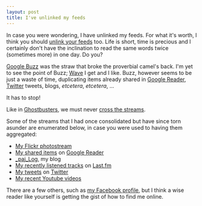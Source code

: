 ```yaml
---
layout: post
title: I've unlinked my feeds
---
```


In case you were wondering, I have unlinked my feeds. For what it's worth, I
think you should
[unlink your feeds](https://unlinkyourfeeds.tumblr.com/post/387644253/a-manifesto) too.
Life is short, time is precious and I certainly don't have the inclination to
read the same words twice (sometimes more) in one day. Do you?


[Google Buzz](https://www.google.com/buzz) was the straw that broke
the proverbial camel's back. I'm yet to see the point of Buzz;
[Wave](https://wave.google.com/) I get and I like. Buzz, however seems
to be just a waste of time, duplicating items already shared in
[Google Reader](https://www.google.com/reader/),
[Twitter](https://twitter.com/) tweets,
blogs, _etcetera_, _etcetera_, ...


It has to stop!


Like in [Ghostbusters](https://www.imdb.com/title/tt0087332/), we must
never [cross the streams](https://youtu.be/VjZP7jIR40w).


Some of the streams that I had once consolidated but have since torn asunder are
enumerated below, in case you were used to having them aggregated:

- [My Flickr photostream](https://flickr.com/photos/johnsyweb/)
- [My shared items](https://google.com/reader/shared/johnsyweb) on [Google Reader](https://www.google.com/reader/)
- [_paj_Log](https://johnsy.com/blog/), my blog
- [My recently listened tracks](https://last.fm/user/johnsyweb) on [Last.fm](https://last.fm/)
- [My tweets](https://twitter.com/johnsyweb/) on [Twitter](https://twitter.com/)
- [My recent Youtube videos](https://youtube.com/user/johnsyweb)

There are a few others, such as [my Facebook
profile](https://www.facebook.com/johnsyweb), but I think a wise reader like
yourself is getting the gist of how to find me online.
